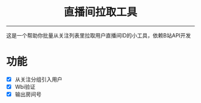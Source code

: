 <h1 align="center">直播间拉取工具</h1>

---

这是一个帮助你批量从关注列表里拉取用户直播间ID的小工具，依赖B站API开发

# 功能

- [x] 从关注分组引入用户
- [x] Wbi验证
- [x] 输出房间号
